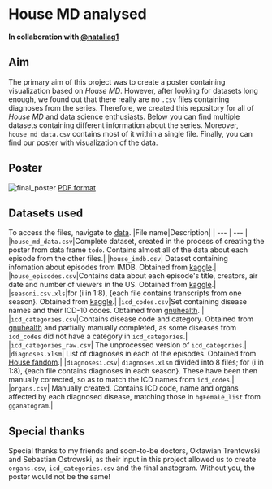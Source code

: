 # House MD analysed
**In collaboration with [@nataliag1](https://github.com/nataliag1)**
## Aim
The primary aim of this project was to create a poster containing visualization based on *House MD*. However, after looking for datasets long enough, we found out that there really are no `.csv` files containing diagnoses from the series. 
Therefore, we created this repository for all of *House MD* and data science enthusiasts.
Below you can find multiple datasets containing different information about the series. Moreover, `house_md_data.csv` contains most of it within a single file. Finally, you can find our poster with visualization of the data.

## Poster

![final_poster](/poster/final_poster_svg.svg)
[PDF format](/poster/final_poster.pdf)

## Datasets used

To access the files, navigate to [data](./data).
|File name|Description|
| --- | --- |
|`house_md_data.csv`|Complete dataset, created in the process of creating the poster from data frame `todo`. Contains almost all of the data about each episode from the other files.|
|`house_imdb.csv`| Dataset containing infomation about episodes from IMDB. Obtained from [kaggle](https://www.kaggle.com/code/bcruise/house-md-episodes-data-analysis).|
|`house_episodes.csv`|Contains data about each episode's title, creators, air date and number of viewers in the US. Obtained from [kaggle](https://www.kaggle.com/code/bcruise/house-md-episodes-data-analysis).|
|`seasoni.csv.xls`|for (i in 1:8), {each file contains transcripts from one season}. Obtained from  [kaggle](https://www.kaggle.com/datasets/kunalbhar/house-md-transcripts).|
|`icd_codes.csv`|Set containing disease names and their ICD-10 codes. Obtained from [gnuhealth](https://www.gnuhealth.org/download.html). |
|`icd_categories.csv`|Contains disease code and category. Obtained from [gnuhealth](https://www.gnuhealth.org/download.html) and partially manually completed, as some diseases from `icd_codes` did not have a category in `icd_categories`.|
|`icd_categories_raw.csv`| The unprocessed version of `icd_categories`.|
|`diagnoses.xlsm`| List of diagnoses in each of the episodes. Obtained from [House fandom](https://house.fandom.com/wiki/List_of_medical_diagnoses).|
|`diagnosesi.csv`| `diagnoses.xlsm` divided into 8 files; for (i in 1:8), {each file contains diagnoses in each season}. These have been then manually corrected, so as to match the ICD names from `icd_codes`.|
|`organs.csv`| Manually created. Contains ICD code, name and organs affected by each diagnosed disease, matching those in `hgFemale_list` from `gganatogram`.|

## Special thanks 
Special thanks to my friends and soon-to-be doctors, Oktawian Trentowski and Sebastian Ostrowski, as their input in this project allowed us to create `organs.csv`, `icd_categories.csv` and the final anatogram. Without you, the poster would not be the same!
